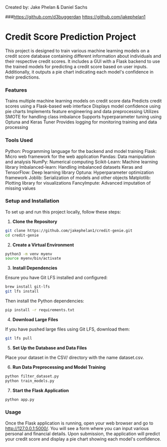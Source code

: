 Created by: Jake Phelan & Daniel Sachs

###https://github.com/d3buggerdan
https://github.com/jakephelan1

# Credit Score Prediction Project
This project is designed to train various machine learning models on a credit score database containing different information about individuals and their respective credit scores. It includes a GUI with a Flask backend to use the trained models for predicting a credit score based on user inputs. Additionally, it outputs a pie chart indicating each model's confidence in their predictions.

### Features
Trains multiple machine learning models on credit score data
Predicts credit scores using a Flask-based web interface
Displays model confidence using pie charts
Implements feature engineering and data preprocessing
Utilizes SMOTE for handling class imbalance
Supports hyperparameter tuning using Optuna and Keras Tuner
Provides logging for monitoring training and data processing

### Tools Used
Python: Programming language for the backend and model training
Flask: Micro web framework for the web application
Pandas: Data manipulation and analysis
NumPy: Numerical computing
Scikit-Learn: Machine learning library
Imbalanced-learn: Handling imbalanced datasets
Keras and TensorFlow: Deep learning library
Optuna: Hyperparameter optimization framework
Joblib: Serialization of models and other objects
Matplotlib: Plotting library for visualizations
FancyImpute: Advanced imputation of missing values

### Setup and Installation
To set up and run this project locally, follow these steps:

1. **Clone the Repository**

```bash
git clone https://github.com/jakephelan1/credit-genie.git
cd credit-genie
```

2. **Create a Virtual Environment**

```bash
python3 -m venv myenv
source myenv/bin/activate
```

3. **Install Dependencies**
   
Ensure you have Git LFS installed and configured:

```bash
brew install git-lfs
git lfs install
```

Then install the Python dependencies:

```bash
pip install -r requirements.txt
```

4. **Download Large Files**
   
If you have pushed large files using Git LFS, download them:

```bash
git lfs pull
```

5. **Set Up the Database and Data Files**
   
Place your dataset in the CSV/ directory with the name dataset.csv.

6. **Run Data Preprocessing and Model Training**

```bash
python filter_dataset.py
python train_models.py
```

7. **Start the Flask Application**

```bash
python app.py
```

### Usage
Once the Flask application is running, open your web browser and go to http://127.0.0.1:5000/. You will see a form where you can input various personal and financial details. Upon submission, the application will predict your credit score and display a pie chart showing each model's confidence.
